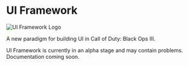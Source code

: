 # UI Framework
![UI Framework Logo](https://gscode.net/images/uif.png)

A new paradigm for building UI in Call of Duty: Black Ops III.

UI Framework is currently in an alpha stage and may contain problems. Documentation coming soon.